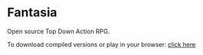 # Fantasia
Open source Top Down Action RPG.

To download compiled versions or play in your browser: <a href="fantasia-wizard.github.io">click here</a>
